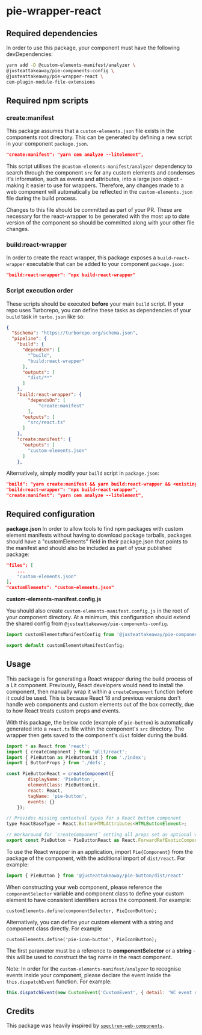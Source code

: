 # pie-wrapper-react

## Required dependencies

In order to use this package, your component must have the following devDependencies:

```bash
yarn add -D @custom-elements-manifest/analyzer \
@justeattakeaway/pie-components-config \
@justeattakeaway/pie-wrapper-react \
cem-plugin-module-file-extensions
```

## Required npm scripts

### create:manifest
This package assumes that a `custom-elements.json` file exists in the components root directory. This can be generated by defining a new script in your component `package.json`.

```json
"create:manifest": "yarn cem analyze --litelement",
```

This script utilises the `@custom-elements-manifest/analyzer` dependency to search through the component `src` for any custom elements and condenses it's information, such as events and attributes, into a large json object - making it easier to use for wrappers. Therefore, any changes made to a web component will automatically be reflected in the `custom-elements.json` file during the build process.

Changes to this file should be committed as part of your PR. These are necessary for the react-wrapper to be generated with the most up to date version of the component so should be committed along with your other file changes.

### build:react-wrapper
In order to create the react wrapper, this package exposes a `build-react-wrapper` executable that can be added to your component `package.json`:

```json
"build:react-wrapper": "npx build-react-wrapper"
```

### Script execution order

These scripts should be executed **before** your main `build` script. If your repo uses Turborepo, you can define these tasks as dependencies of your `build` task in `turbo.json` like so:

```json
{
  "$schema": "https://turborepo.org/schema.json",
  "pipeline": {
    "build": {
      "dependsOn": [
        "^build",
        "build:react-wrapper"
      ],
      "outputs": [
        "dist/**"
      ]
    },
    "build:react-wrapper": {
        "dependsOn": [
            "create:manifest"
        ],
      "outputs": [
        "src/react.ts"
      ]
    },
    "create:manifest": {
      "outputs": [
        "custom-elements.json"
      ]
    },
```

Alternatively, simply modify your `build` script in `package.json`:

```json
"build": "yarn create:manifest && yarn build:react-wrapper && <existing-build-command>",
"build:react-wrapper": "npx build-react-wrapper",
"create:manifest": "yarn cem analyze --litelement",
```

## Required configuration

**package.json**
In order to allow tools to find npm packages with custom element manifests without having to download package tarballs, packages should have a "customElements" field in their package.json that points to the manifest and should also be included as part of your published package:

```json
"files": [
    ...
    "custom-elements.json"
],
"customElements": "custom-elements.json"
```

**custom-elements-manifest.config.js**

You should also create `custom-elements-manifest.config.js` in the root of your component directory. At a minimum, this configuration should extend the shared config from `@justeattakeaway/pie-components-config`.

```js
import customElementsManifestConfig from '@justeattakeaway/pie-components-config/custom-elements-manifest.config.js';

export default customElementsManifestConfig;

```

## Usage

This package is for generating a React wrapper during the build process of a Lit component. Previously, React developers would need to install the component, then manually wrap it within a `createComponent` function before it could be used. This is because React 18 and previous versions don't handle web components and custom elements out of the box correctly, due to how React treats custom props and events.

With this package, the below code (example of `pie-button`) is automatically generated into a `react.ts` file within the component's `src` directory. The wrapper then gets saved to the component's `dist` folder during the build.

```js
import * as React from 'react';
import { createComponent } from '@lit/react';
import { PieButton as PieButtonLit } from './index';
import { ButtonProps } from './defs';

const PieButtonReact = createComponent({
        displayName: 'PieButton',
        elementClass: PieButtonLit,
        react: React,
        tagName: 'pie-button',
        events: {}
    });

// Provides missing contextual types for a React button component
type ReactBaseType = React.ButtonHTMLAttributes<HTMLButtonElement>;

// Workaround for `createComponent` setting all props set as optional with the additional contextual types declared above
export const PieButton = PieButtonReact as React.ForwardRefExoticComponent<React.PropsWithoutRef<ButtonProps> & React.RefAttributes<PieButtonLit> & ReactBaseType>;
```

To use the React wrapper in an application, import `Pie{Component}` from the package of the component, with the additional import of `dist/react`. For example:

```js
import { PieButton } from '@justeattakeaway/pie-button/dist/react'
```

When constructing your web component, please reference the `componentSelector` variable and component class to define your custom element to have consistent identifiers across the component. For example:

`customElements.define(componentSelector, PieIconButton);`

Alternatively, you can define your custom element with a string and component class directly. For example

`customElements.define('pie-icon-button', PieIconButton);`

The first parameter must be a reference to **componentSelector** or a **string** - this will be used to construct the tag name in the react component.

Note: In order for the `custom-elements-manifest/analyzer` to recognise events inside your component, please declare the event inside the `this.dispatchEvent` function. For example:

```js
this.dispatchEvent(new CustomEvent('CustomEvent', { detail: 'WC event dispatched' }))
```

## Credits

This package was heavily inspired by [`spectrum-web-components`](https://github.com/adobe/spectrum-web-components).

